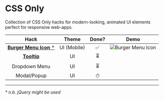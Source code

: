 # CSS Only

Collection of CSS Only hacks for modern-looking, animated UI elements perfect for responsive web-apps.

| Hack        | Theme           | Done?  | Demo |
| :-------------: |:-------------:| :-----:| :-----:|
| [**Burger Menu Icon** *](BurgerMenuIcon/)  | UI (Mobile) | ✅ |  ![Burger Menu Icon](https://user-images.githubusercontent.com/39765499/50542479-11143080-0bb6-11e9-8e9d-454df8b3b4d0.gif)|
| [**Tooltip**](Tooltip/)    | UI      |   ⏳ |       |
| Dropdown Menu |  UI     |    ⏳ |       |
| Modal/Popup | UI     |    ⏱ |       |

---


_* n.b. jQuery might be used_
